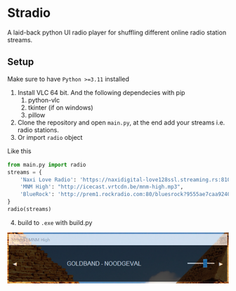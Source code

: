 # Stradio

A laid-back python UI radio player for shuffling different online radio station streams.

## Setup
Make sure to have `Python >=3.11` installed
1. Install VLC 64 bit. And the following dependecies with pip
   1. python-vlc
   2. tkinter (if on windows)
   3. pillow
2. Clone the repository and open `main.py`, at the end add your streams i.e. radio stations.
3. Or import `radio` object 

Like this 

```python
from main.py import radio
streams = {
    'Naxi Love Radio': 'https://naxidigital-love128ssl.streaming.rs:8102/;stream.nsv',
    'MNM High': "http://icecast.vrtcdn.be/mnm-high.mp3",
    'BlueRock': 'http://prem1.rockradio.com:80/bluesrock?9555ae7caa92404c73cade1d'
}
radio(streams)
```

4. build to `.exe` with build.py

<img src='./demo.PNG'>